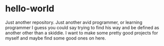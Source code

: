 # hello-world
Just another repository. 
Just another avid programmer, or learning programmer I guess you could say trying to find his way and be defined as another other than a skiddie. 
I want to make some pretty good projects for myself and maybe find some good ones on here.
